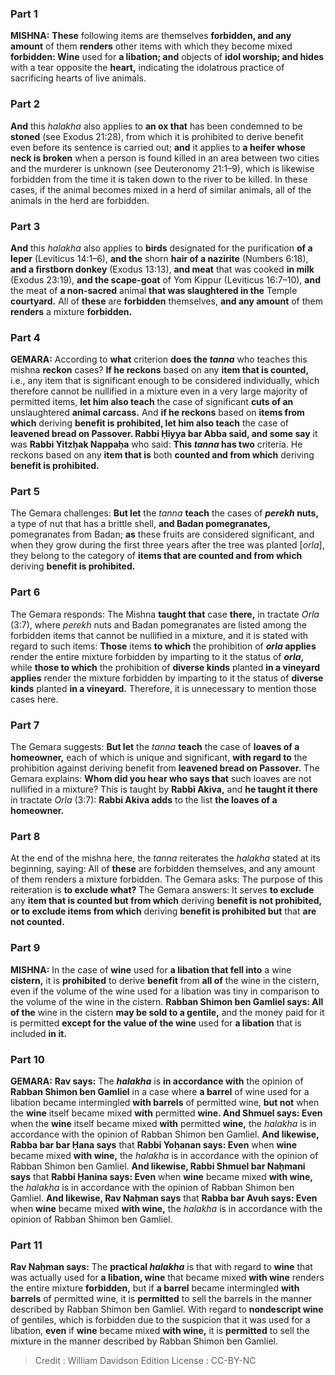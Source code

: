 
### Part 1
<strong>MISHNA:</strong> <b>These</b> following items are themselves <b>forbidden, and any amount</b> of them <b>renders</b> other items with which they become mixed <b>forbidden: Wine</b> used for <b>a libation; and</b> objects of <b>idol worship; and hides</b> with a tear opposite the <b>heart,</b> indicating the idolatrous practice of sacrificing hearts of live animals.

### Part 2
<b>And</b> this <i>halakha</i> also applies to <b>an ox that</b> has been condemned to be <b>stoned</b> (see Exodus 21:28), from which it is prohibited to derive benefit even before its sentence is carried out; <b>and</b> it applies to <b>a heifer whose neck is broken</b> when a person is found killed in an area between two cities and the murderer is unknown (see Deuteronomy 21:1–9), which is likewise forbidden from the time it is taken down to the river to be killed. In these cases, if the animal becomes mixed in a herd of similar animals, all of the animals in the herd are forbidden.

### Part 3
<b>And</b> this <i>halakha</i> also applies to <b>birds</b> designated for the purification <b>of a leper</b> (Leviticus 14:1–6), <b>and the</b> shorn <b>hair of a nazirite</b> (Numbers 6:18), <b>and a firstborn donkey</b> (Exodus 13:13), <b>and meat</b> that was cooked <b>in milk</b> (Exodus 23:19), <b>and the scape-goat</b> of Yom Kippur (Leviticus 16:7–10), <b>and</b> the meat of <b>a non-sacred</b> animal <b>that was slaughtered in the</b> Temple <b>courtyard.</b> All of <b>these</b> are <b>forbidden</b> themselves, <b>and any amount</b> of them <b>renders</b> a mixture <b>forbidden.</b>

### Part 4
<strong>GEMARA:</strong> According to <b>what</b> criterion <b>does the <i>tanna</i></b> who teaches this mishna <b>reckon</b> cases? <b>If he reckons</b> based on any <b>item that is counted,</b> i.e., any item that is significant enough to be considered individually, which therefore cannot be nullified in a mixture even in a very large majority of permitted items, <b>let him also teach</b> the case of significant <b>cuts of an</b> unslaughtered <b>animal carcass.</b> And <b>if he reckons</b> based on <b>items from which</b> deriving <b>benefit is prohibited, let him also teach</b> the case of <b>leavened bread on Passover. Rabbi Ḥiyya bar Abba said, and some say</b> it was <b>Rabbi Yitzḥak Nappaḥa</b> who said: <b>This <i>tanna</i> has two</b> criteria. He reckons based on any <b>item that is</b> both <b>counted and from which</b> deriving <b>benefit is prohibited.</b>

### Part 5
The Gemara challenges: <b>But let</b> the <i>tanna</i> <b>teach</b> the cases of <b><i>perekh</i> nuts,</b> a type of nut that has a brittle shell, <b>and Badan pomegranates,</b> pomegranates from Badan; <b>as</b> these fruits are considered significant, and when they grow during the first three years after the tree was planted [<i>orla</i>], they belong to the category of <b>items that are counted and from which</b> deriving <b>benefit is prohibited.</b>

### Part 6
The Gemara responds: The Mishna <b>taught that</b> case <b>there,</b> in tractate <i>Orla</i> (3:7), where <i>perekh</i> nuts and Badan pomegranates are listed among the forbidden items that cannot be nullified in a mixture, and it is stated with regard to such items: <b>Those</b> items <b>to which</b> the prohibition of <b><i>orla</i> applies</b> render the entire mixture forbidden by imparting to it the status of <b><i>orla</i>,</b> while <b>those to which</b> the prohibition of <b>diverse kinds</b> planted <b>in a vineyard applies</b> render the mixture forbidden by imparting to it the status of <b>diverse kinds</b> planted <b>in a vineyard.</b> Therefore, it is unnecessary to mention those cases here.

### Part 7
The Gemara suggests: <b>But let</b> the <i>tanna</i> <b>teach</b> the case of <b>loaves of a homeowner,</b> each of which is unique and significant, <b>with regard to</b> the prohibition against deriving benefit from <b>leavened bread on Passover.</b> The Gemara explains: <b>Whom did you hear who says that</b> such loaves are not nullified in a mixture? This is taught by <b>Rabbi Akiva,</b> and <b>he taught it there</b> in tractate <i>Orla</i> (3:7): <b>Rabbi Akiva adds</b> to the list <b>the loaves of a homeowner.</b>

### Part 8
At the end of the mishna here, the <i>tanna</i> reiterates the <i>halakha</i> stated at its beginning, saying: All of <b>these</b> are forbidden themselves, and any amount of them renders a mixture forbidden. The Gemara asks: The purpose of this reiteration is <b>to exclude what?</b> The Gemara answers: It serves <b>to exclude</b> any <b>item that is counted but from which</b> deriving <b>benefit is not prohibited, or to exclude items from which</b> deriving <b>benefit is prohibited but</b> that <b>are not counted.</b>

### Part 9
<strong>MISHNA:</strong> In the case of <b>wine</b> used for <b>a libation that fell into</b> a wine <b>cistern,</b> it is <b>prohibited</b> to derive <b>benefit</b> from <b>all of</b> the wine in the cistern, even if the volume of the wine used for a libation was tiny in comparison to the volume of the wine in the cistern. <b>Rabban Shimon ben Gamliel says: All of the</b> wine in the cistern <b>may be sold to a gentile,</b> and the money paid for it is permitted <b>except for the value of the wine</b> used for <b>a libation</b> that is included <b>in it.</b>

### Part 10
<strong>GEMARA:</strong> <b>Rav says:</b> The <b><i>halakha</i></b> is <b>in accordance with</b> the opinion of <b>Rabban Shimon ben Gamliel</b> in a case where <b>a barrel</b> of wine used for a libation became intermingled <b>with barrels</b> of permitted wine, <b>but not</b> when the <b>wine</b> itself became mixed <b>with</b> permitted <b>wine. And Shmuel says: Even</b> when the <b>wine</b> itself became mixed <b>with</b> permitted <b>wine,</b> the <i>halakha</i> is in accordance with the opinion of Rabban Shimon ben Gamliel. <b>And likewise, Rabba bar bar Ḥana says</b> that <b>Rabbi Yoḥanan says: Even</b> when <b>wine</b> became mixed <b>with wine,</b> the <i>halakha</i> is in accordance with the opinion of Rabban Shimon ben Gamliel. <b>And likewise, Rabbi Shmuel bar Naḥmani says</b> that <b>Rabbi Ḥanina says: Even</b> when <b>wine</b> became mixed <b>with wine,</b> the <i>halakha</i> is in accordance with the opinion of Rabban Shimon ben Gamliel. <b>And likewise, Rav Naḥman says</b> that <b>Rabba bar Avuh says: Even</b> when <b>wine</b> became mixed <b>with wine,</b> the <i>halakha</i> is in accordance with the opinion of Rabban Shimon ben Gamliel.

### Part 11
<b>Rav Naḥman says:</b> The <b>practical <i>halakha</i></b> is that with regard to <b>wine</b> that was actually used for <b>a libation, wine</b> that became mixed <b>with wine</b> renders the entire mixture <b>forbidden,</b> but if <b>a barrel</b> became intermingled <b>with barrels</b> of permitted wine, it is <b>permitted</b> to sell the barrels in the manner described by Rabban Shimon ben Gamliel. With regard to <b>nondescript wine</b> of gentiles, which is forbidden due to the suspicion that it was used for a libation, <b>even</b> if <b>wine</b> became mixed <b>with wine,</b> it is <b>permitted</b> to sell the mixture in the manner described by Rabban Shimon ben Gamliel.

>Credit : William Davidson Edition
>License : CC-BY-NC